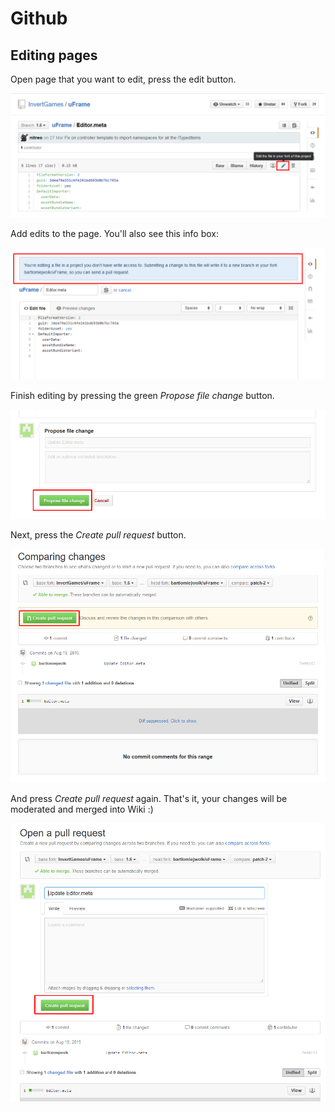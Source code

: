 # Github

## Editing pages

Open page that you want to edit, press the edit button.

![](images/Screenshot_124.png)

Add edits to the page. You'll also see this info box:

![](images/Screenshot_125.png)

Finish editing by pressing the green _Propose file change_ button.

![](images/Screenshot_126.png)

Next, press the _Create pull request_ button.

![](images/Screenshot_127.png)

And press _Create pull request_ again. That's it, your changes will be moderated and merged into Wiki :)

![](images/Screenshot_128.png)
